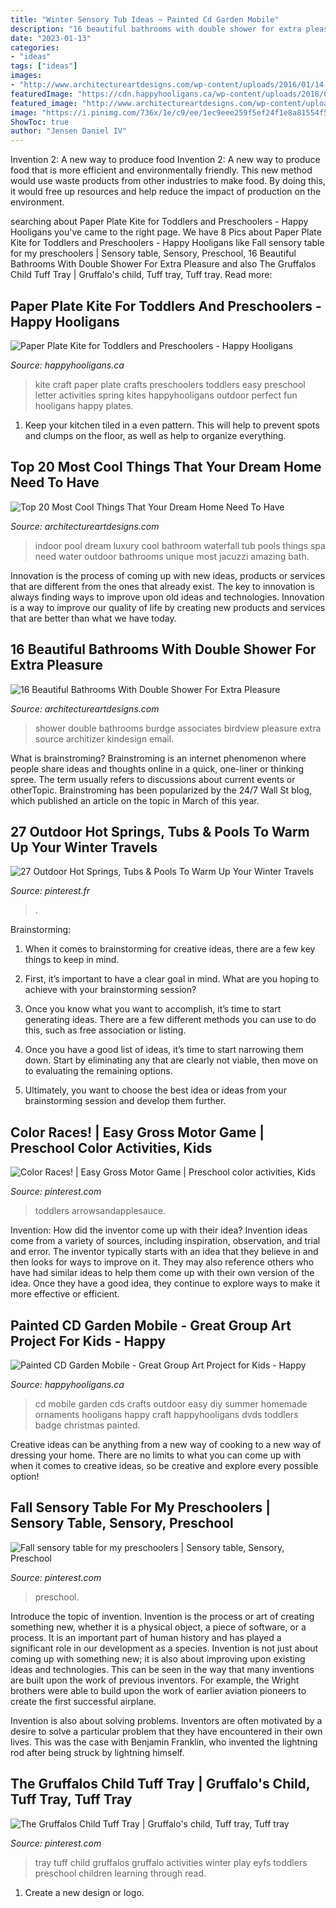 ```yaml
---
title: "Winter Sensory Tub Ideas ~ Painted Cd Garden Mobile"
description: "16 beautiful bathrooms with double shower for extra pleasure"
date: "2023-01-13"
categories:
- "ideas"
tags: ["ideas"]
images:
- "http://www.architectureartdesigns.com/wp-content/uploads/2016/01/14-32.jpg"
featuredImage: "https://cdn.happyhooligans.ca/wp-content/uploads/2018/07/CD-Garden-Mobile-Happy-Hooligans-.jpg"
featured_image: "http://www.architectureartdesigns.com/wp-content/uploads/2016/01/14-32.jpg"
image: "https://i.pinimg.com/736x/1e/c9/ee/1ec9eee259f5ef24f1e8a81554f51c13.jpg"
ShowToc: true
author: "Jensen Daniel IV"
---
```



Invention 2: A new way to produce food
Invention 2: A new way to produce food that is more efficient and environmentally friendly. This new method would use waste products from other industries to make food. By doing this, it would free up resources and help reduce the impact of production on the environment.

	

		
searching about Paper Plate Kite for Toddlers and Preschoolers - Happy Hooligans you've came to the right page. We have 8 Pics about Paper Plate Kite for Toddlers and Preschoolers - Happy Hooligans like Fall sensory table for my preschoolers | Sensory table, Sensory, Preschool, 16 Beautiful Bathrooms With Double Shower For Extra Pleasure and also The Gruffalos Child Tuff Tray | Gruffalo&#039;s child, Tuff tray, Tuff tray. Read more:
		
    
## Paper Plate Kite For Toddlers And Preschoolers - Happy Hooligans

<img loading=lazy src="https://happyhooligans.ca/wp-content/uploads/2016/04/Paper-Plate-Kite-craft-Happy-Hooligans-.jpg" onerror="this.onerror=null;this.src='https://tse1.mm.bing.net/th?id=OIP.pRAKreX5cSNrW_Agkzh2BgAAAA&amp;pid=15.1';" alt="Paper Plate Kite for Toddlers and Preschoolers - Happy Hooligans">

_Source: happyhooligans.ca_

>kite craft paper plate crafts preschoolers toddlers easy preschool letter activities spring kites happyhooligans outdoor perfect fun hooligans happy plates. 

	

1. Keep your kitchen tiled in a even pattern. This will help to prevent spots and clumps on the floor, as well as help to organize everything.

    
## Top 20 Most Cool Things That Your Dream Home Need To Have

<img loading=lazy src="http://www.architectureartdesigns.com/wp-content/uploads/2016/06/18-2.jpg" onerror="this.onerror=null;this.src='https://tse1.mm.bing.net/th?id=OIP.zHHXL9g2LQ1RhGZZcao_NQHaKz&amp;pid=15.1';" alt="Top 20 Most Cool Things That Your Dream Home Need To Have">

_Source: architectureartdesigns.com_

>indoor pool dream luxury cool bathroom waterfall tub pools things spa need water outdoor bathrooms unique most jacuzzi amazing bath. 

	

Innovation is the process of coming up with new ideas, products or services that are different from the ones that already exist. The key to innovation is always finding ways to improve upon old ideas and technologies. Innovation is a way to improve our quality of life by creating new products and services that are better than what we have today.

    
## 16 Beautiful Bathrooms With Double Shower For Extra Pleasure

<img loading=lazy src="http://www.architectureartdesigns.com/wp-content/uploads/2016/01/14-32.jpg" onerror="this.onerror=null;this.src='https://tse3.mm.bing.net/th?id=OIP.0up9bRrJKjrCogyjymQYmAAAAA&amp;pid=15.1';" alt="16 Beautiful Bathrooms With Double Shower For Extra Pleasure">

_Source: architectureartdesigns.com_

>shower double bathrooms burdge associates birdview pleasure extra source architizer kindesign email. 

	

What is brainstroming?
Brainstroming is an internet phenomenon where people share ideas and thoughts online in a quick, one-liner or thinking spree. The term usually refers to discussions about current events or otherTopic. Brainstroming has been popularized by the 24/7 Wall St blog, which published an article on the topic in March of this year.

    
## 27 Outdoor Hot Springs, Tubs &amp; Pools To Warm Up Your Winter Travels

<img loading=lazy src="https://i.pinimg.com/736x/1e/c9/ee/1ec9eee259f5ef24f1e8a81554f51c13.jpg" onerror="this.onerror=null;this.src='https://tse2.mm.bing.net/th?id=OIP.aMIXK39dCkHtPnWtd87e1QHaGL&amp;pid=15.1';" alt="27 Outdoor Hot Springs, Tubs &amp; Pools To Warm Up Your Winter Travels">

_Source: pinterest.fr_

>. 

	

Brainstorming:
1. When it comes to brainstorming for creative ideas, there are a few key things to keep in mind.
2. First, it’s important to have a clear goal in mind. What are you hoping to achieve with your brainstorming session?

3. Once you know what you want to accomplish, it’s time to start generating ideas. There are a few different methods you can use to do this, such as free association or listing.

4. Once you have a good list of ideas, it’s time to start narrowing them down. Start by eliminating any that are clearly not viable, then move on to evaluating the remaining options.

5. Ultimately, you want to choose the best idea or ideas from your brainstorming session and develop them further.

    
## Color Races! | Easy Gross Motor Game | Preschool Color Activities, Kids

<img loading=lazy src="https://i.pinimg.com/736x/e2/f8/79/e2f879f0f67a04ff4fd62bb84fcff985.jpg" onerror="this.onerror=null;this.src='https://tse1.mm.bing.net/th?id=OIP.mBhVGqOI33Z6u7r8dkFIxQHaPi&amp;pid=15.1';" alt="Color Races! | Easy Gross Motor Game | Preschool color activities, Kids">

_Source: pinterest.com_

>toddlers arrowsandapplesauce. 

	

Invention: How did the inventor come up with their idea?
Invention ideas come from a variety of sources, including inspiration, observation, and trial and error. The inventor typically starts with an idea that they believe in and then looks for ways to improve on it. They may also reference others who have had similar ideas to help them come up with their own version of the idea. Once they have a good idea, they continue to explore ways to make it more effective or efficient.

    
## Painted CD Garden Mobile - Great Group Art Project For Kids - Happy

<img loading=lazy src="https://cdn.happyhooligans.ca/wp-content/uploads/2018/07/CD-Garden-Mobile-Happy-Hooligans-.jpg" onerror="this.onerror=null;this.src='https://tse4.mm.bing.net/th?id=OIP.-dsIxt0sB12xKsbEknXN-wAAAA&amp;pid=15.1';" alt="Painted CD Garden Mobile - Great Group Art Project for Kids - Happy">

_Source: happyhooligans.ca_

>cd mobile garden cds crafts outdoor easy diy summer homemade ornaments hooligans happy craft happyhooligans dvds toddlers badge christmas painted. 

	

Creative ideas can be anything from a new way of cooking to a new way of dressing your home. There are no limits to what you can come up with when it comes to creative ideas, so be creative and explore every possible option!

    
## Fall Sensory Table For My Preschoolers | Sensory Table, Sensory, Preschool

<img loading=lazy src="https://i.pinimg.com/736x/a7/29/e7/a729e7ced74ae7e4a8cd4679e516216c--sensory-table-bats.jpg" onerror="this.onerror=null;this.src='https://tse4.mm.bing.net/th?id=OIP.77kpLvtHA1N3gpH6StMb8wDgEs&amp;pid=15.1';" alt="Fall sensory table for my preschoolers | Sensory table, Sensory, Preschool">

_Source: pinterest.com_

>preschool. 

	

Introduce the topic of invention.
Invention is the process or art of creating something new, whether it is a physical object, a piece of software, or a process. It is an important part of human history and has played a significant role in our development as a species.
Invention is not just about coming up with something new; it is also about improving upon existing ideas and technologies. This can be seen in the way that many inventions are built upon the work of previous inventors. For example, the Wright brothers were able to build upon the work of earlier aviation pioneers to create the first successful airplane.

Invention is also about solving problems. Inventors are often motivated by a desire to solve a particular problem that they have encountered in their own lives. This was the case with Benjamin Franklin, who invented the lightning rod after being struck by lightning himself.

    
## The Gruffalos Child Tuff Tray | Gruffalo&#039;s Child, Tuff Tray, Tuff Tray

<img loading=lazy src="https://i.pinimg.com/736x/3b/6d/64/3b6d647d6acdad5a68789f324a54e142.jpg" onerror="this.onerror=null;this.src='https://tse1.mm.bing.net/th?id=OIP.MoSjAMvoizsyH9j6PmMCfwHaLu&amp;pid=15.1';" alt="The Gruffalos Child Tuff Tray | Gruffalo&#039;s child, Tuff tray, Tuff tray">

_Source: pinterest.com_

>tray tuff child gruffalos gruffalo activities winter play eyfs toddlers preschool children learning through read. 

	

1. Create a new design or logo.

